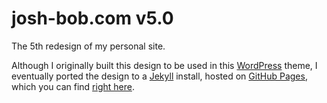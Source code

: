 josh-bob.com v5.0
=================

The 5th redesign of my personal site. 

Although I originally built this design to be used in this [WordPress](http://wordpress.org) theme, I eventually ported the design to a [Jekyll](http://jekyllrb.com/) install, hosted on [GitHub Pages](http://pages.github.com/), which you can find [right here](https://github.com/joshferrara/joshferrara.github.com).
